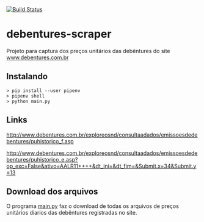 [![Build Status](https://travis-ci.org/royopa/debentures-scraper.svg?branch=master)](https://travis-ci.org/royopa/debentures-scraper)

# debentures-scraper

Projeto para captura dos preços unitários das debêntures do site www.debentures.com.br

## Instalando

```
> pip install --user pipenv
> pipenv shell
> python main.py
```

## Links

http://www.debentures.com.br/exploreosnd/consultaadados/emissoesdedebentures/puhistorico_f.asp

http://www.debentures.com.br/exploreosnd/consultaadados/emissoesdedebentures/puhistorico_e.asp?op_exc=False&ativo=AALR11++++&dt_ini=&dt_fim=&Submit.x=34&Submit.y=13

## Download dos arquivos

O programa [main.py](main.py) faz o download de todas os arquivos de preços unitários diarios das debêntures registradas no site.